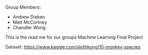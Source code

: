Group Members:
- Andrew Dieken
- Matt McCortney
- Chandler Wong

This is the read me for our groups Machine Learning Final Project

Dataset: https://www.kaggle.com/slothkong/10-monkey-species
